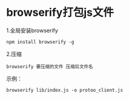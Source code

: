# browserify打包js文件

1.全局安装browserify
```
npm install browserify -g
```

2.压缩
```
browserify 要压缩的文件 压缩后文件名
```

示例：
```
browserify lib/index.js -o protoo_client.js
```
